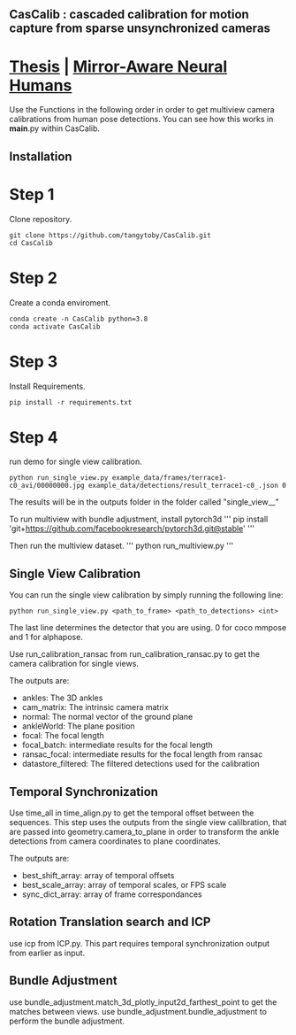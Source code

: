 ## CasCalib : cascaded calibration for motion capture from sparse unsynchronized cameras

# [Thesis](https://open.library.ubc.ca/soa/cIRcle/collections/ubctheses/24/items/1.0437869) | [Mirror-Aware Neural Humans](https://arxiv.org/abs/2309.04750)

Use the Functions in the following order in order to get multiview camera calibrations from human pose detections. You can see how this works in __main__.py within CasCalib.

## Installation

# Step 1
Clone repository.
```
git clone https://github.com/tangytoby/CasCalib.git
cd CasCalib
```

# Step 2
Create a conda enviroment.
```
conda create -n CasCalib python=3.8
conda activate CasCalib
```

# Step 3
Install Requirements.
```
pip install -r requirements.txt
```

# Step 4
run demo for single view calibration.
```
python run_single_view.py example_data/frames/terrace1-c0_avi/00000000.jpg example_data/detections/result_terrace1-c0_.json 0
```
The results will be in the outputs folder in the folder called "single_view_<date>_<time>"

To run multiview with bundle adjustment, install pytorch3d
'''
pip install 'git+https://github.com/facebookresearch/pytorch3d.git@stable'
'''

Then run the multiview dataset.
'''
python run_multiview.py
'''

## Single View Calibration

You can run the single view calibration by simply running the following line:
```
python run_single_view.py <path_to_frame> <path_to_detections> <int>
```
The last line determines the detector that you are using. 0 for coco mmpose and 1 for alphapose.

Use run_calibration_ransac from run_calibration_ransac.py to get the camera calibration for single views. 

The outputs are:

- ankles: The 3D ankles
- cam_matrix: The intrinsic camera matrix
- normal: The normal vector of the ground plane
- ankleWorld: The plane position
- focal: The focal length
- focal_batch: intermediate results for the focal length
- ransac_focal: intermediate results for the focal length from ransac
- datastore_filtered: The filtered detections used for the calibration

## Temporal Synchronization
Use time_all in time_align.py to get the temporal offset between the sequences. This step uses the outputs from the single view calilbration, that are passed into geometry.camera_to_plane in order to transform the ankle detections from camera coordinates to plane coordinates. 

The outputs are:

- best_shift_array: array of temporal offsets
- best_scale_array: array of temporal scales, or FPS scale
- sync_dict_array: array of frame correspondances

## Rotation Translation search and ICP
use icp from ICP.py. This part requires temporal synchronization output from earlier as input.

## Bundle Adjustment
use bundle_adjustment.match_3d_plotly_input2d_farthest_point to get the matches between views.
use bundle_adjustment.bundle_adjustment to perform the bundle adjustment.